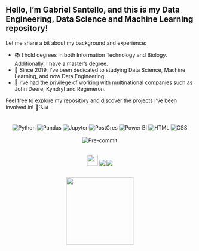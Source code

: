 ## Hello, I’m Gabriel Santello, and this is my Data Engineering, Data Science and Machine Learning repository!

Let me share a bit about my background and experience:
- 📚 I hold degrees in both Information Technology and Biology. Additionally, I have a master’s degree.
- 🎒 Since 2019, I’ve been dedicated to studying Data Science, Machine Learning, and now Data Engineering.
- 👷 I’ve had the privilege of working with multinational companies such as John Deere, Kyndryl and Regeneron.

Feel free to explore my repository and discover the projects I’ve been involved in! 🚀🔍📊

<div style="display: inline_block" align="center"><br>
  <center>
  <img align="center" alt="Python" src="https://img.shields.io/badge/Python-FFD43B?style=for-the-badge&logo=python&logoColor=blue" />
  <img style="background-color:#FFF" align="center" alt="Pandas" src="https://img.shields.io/badge/Pandas-2C2D72?style=for-the-badge&logo=pandas&logoColor=white" />
  <img style="background-color:#FFF" align="center" alt="Jupyter" src="https://img.shields.io/badge/Jupyter-F37626.svg?&style=for-the-badge&logo=Jupyter&logoColor=white" />
  <img style="background-color:#FFF" align="center" alt="PostGres" src="https://img.shields.io/badge/PostgreSQL-316192?style=for-the-badge&logo=postgresql&logoColor=white" />
  <img align="center" alt="Power BI" src="https://img.shields.io/badge/PowerBI-F2C811?style=for-the-badge&logo=Power%20BI&logoColor=white" />
  <img align="center" alt="HTML" src="https://img.shields.io/badge/HTML5-E34F26?style=for-the-badge&logo=html5&logoColor=white" />
  <img align="center" alt="CSS" src="https://img.shields.io/badge/CSS3-1572B6?style=for-the-badge&logo=css3&logoColor=white" />
  </center>
</div>

<div style="display: inline_block" align="center"><br>
  <center>
  <img align="center" alt="Pre-commit" src="https://img.shields.io/badge/pre--commit-%23FAB040.svg?&style=for-the-badge&logo=pre-commit&logoColor=black" />
  </center>
</div>

  ##
 
<div align="center"> 
  <a href="https://www.kaggle.com/gabrielsantello" target="_blank"><img src="https://img.shields.io/badge/Kaggle-20BEFF?style=for-the-badge&logo=Kaggle&logoColor=white" target="_blank" height="29"></a>
  <a href = "mailto:gvsantello@gmail.com"><img src="https://img.shields.io/badge/Gmail-D14836?style=for-the-badge&logo=gmail&logoColor=white" target="_blank"></a>
  <a href="https://www.linkedin.com/in/gabrielsantello" target="_blank"><img src="https://img.shields.io/badge/-LinkedIn-%230077B5?style=for-the-badge&logo=linkedin&logoColor=white" target="_blank"></a>
</div>
  
  ##
 
<div align="center">
  <a href="https://github.com/gabrielsantello">
  <img height="180em" src="https://github-readme-stats.vercel.app/api/top-langs/?username=gabrielsantello&layout=compact&langs_count=7&theme=dark"/>
</div>
<!---
Emojis - https://gist.github.com/rxaviers/7360908
Icons - https://devicon.dev/
Microsoft Icons - https://github.com/microsoft/PowerBI-Icons
Badges - https://dev.to/envoy_/150-badges-for-github-pnk
Badges 2 - https://github.com/alexandresanlim/Badges4-README.md-Profile
Badges 3 - https://github.com/danmadeira/simple-icon-badges
Badges 4 - https://github.com/Ileriayo/markdown-badges
Badges 5 - https://home.aveek.io/GitHub-Profile-Badges/
Kaggle Badge - https://github.com/subinium/kaggle-badge
Stats - https://github.com/anuraghazra/github-readme-stats
--->
